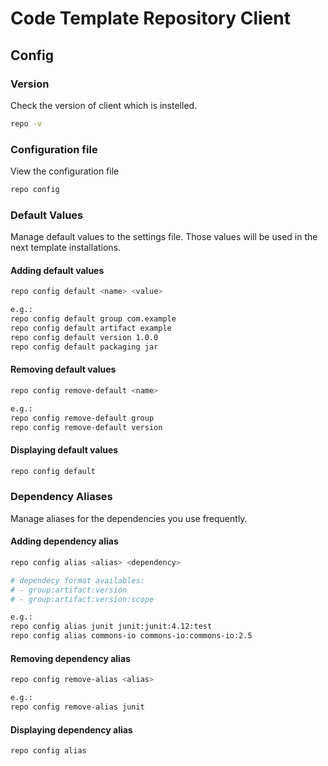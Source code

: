 # Code Template Repository Client

## Config

### Version
Check the version of client which is instelled.

```bash
repo -v
```

### Configuration file
View the configuration file

```bash
repo config
```

### Default Values
Manage default values to the settings file. Those values will be used in the next template installations.

#### Adding default values

```bash
repo config default <name> <value>

e.g.:
repo config default group com.example
repo config default artifact example
repo config default version 1.0.0
repo config default packaging jar
```

#### Removing default values

```bash
repo config remove-default <name>

e.g.:
repo config remove-default group
repo config remove-default version
```

#### Displaying default values

```bash
repo config default
```

### Dependency Aliases
Manage aliases for the dependencies you use frequently.

#### Adding dependency alias

```bash
repo config alias <alias> <dependency>

# dependecy format availables:
# -	group:artifact:version
# -	group:artifact:version:scope

e.g.: 
repo config alias junit junit:junit:4.12:test
repo config alias commons-io commons-io:commons-io:2.5 
``` 

#### Removing dependency alias

```bash
repo config remove-alias <alias>

e.g.:
repo config remove-alias junit
```

#### Displaying dependency alias

```bash
repo config alias
```